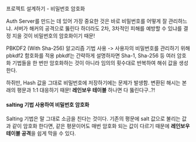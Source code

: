 프로젝트 설계하기 - 비밀번호 암호화 

Auth Server를 만드는 데 있어 가장 중요한 것은 바로 비밀번호를 어떻게 잘 관리하느냐. 서버가 해커의 공격으로 뚫린다 하더라도 2차, 3차적인 피해를 예방할 수 있냐를 결정 지을 것이 비밀번호의 암호화이기 때문!

PBKDF2 (With Sha-256) 알고리즘 기법 사용
-> 사용자의 비밀번호를 관리하기 위해 pbkdf2 함호화를 적용
pbkdf는 간략하게 설명하자면 Sha-1, Sha-256 등 여러 암호화 기법들을 한 번만 암호화하는 것이 아니라 임의의 횟수대로 반복하여 해쉬 값을 생성한다.

하쥐만, Hash 값을 그대로 비밀번호에 저장하기에는 문제가 발생함. 변환된 해시는 본래의 평문과 1:1 대응하기 때문!  **레인보우 테이블** 하나면 다 뚫린다구..?!



#### salting 기법 사용하여 비밀번호 암호화

Salting 기법은 말 그대로 소금을 친다는 것이다. 기존의 평문에 salt 값으로 불리는 값과 같이 암호화 한다면, 같은 평문이어도 매번 암호화 되는 값이 다르기 때문에 **레인보우 테이블 공격**을 쉽게 막을 수 있다.